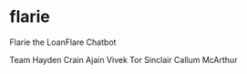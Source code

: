 # flarie
Flarie the LoanFlare Chatbot

Team
Hayden Crain
Ajain Vivek
Tor Sinclair
Callum McArthur


